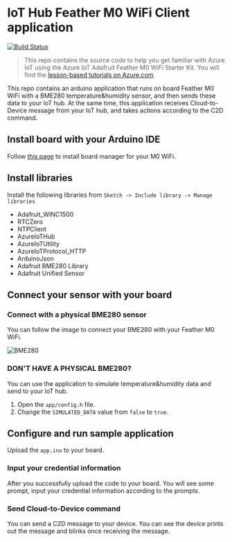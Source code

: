 # IoT Hub Feather M0 WiFi Client application
[![Build Status](https://travis-ci.com/Azure-Samples/iot-hub-Feather-M0-WiFi-client-app.svg?token=5ZpmkzKtuWLEXMPjmJ6P&branch=master)](https://travis-ci.com/Azure-Samples/iot-hub-Feather-M0-WiFi-client-app) 

> This repo contains the source code to help you get familiar with Azure IoT using the Azure IoT Adafruit Feather M0 WiFi Starter Kit. You will find the [lesson-based tutorials on Azure.com](#).

This repo contains an arduino application that runs on board Feather M0 WiFi with a BME280 temperature&humidity sensor, and then sends these data to your IoT hub. At the same time, this application receives Cloud-to-Device message from your IoT hub, and takes actions according to the C2D command. 

## Install board with your Arduino IDE
Follow [this page](https://learn.adafruit.com/adafruit-feather-m0-wifi-atwinc1500/using-with-arduino-ide) to install board manager for your M0 WiFi.

## Install libraries
Install the following libraries from `Sketch -> Include library -> Manage libraries`

* Adafruit_WINC1500
* RTCZero
* NTPClient
* AzureIoTHub
* AzureIoTUtility
* AzureIoTProtocol_HTTP
* ArduinoJson
* Adafruit BME280 Library
* Adafruit Unified Sensor

## Connect your sensor with your board
### Connect with a physical BME280 sensor
You can follow the image to connect your BME280 with your Feather M0 WiFi.

![BME280](#)

### DON'T HAVE A PHYSICAL BME280?
You can use the application to simulate temperature&humidity data and send to your IoT hub.
1. Open the `app/config.h` file.
2. Change the `SIMULATED_DATA` value from `false` to `true`.

## Configure and run sample application
Upload the `app.ino` to your board.

### Input your credential information
After you successfully upload the code to your board. You will see some prompt, input your credential information according to the prompts.

### Send Cloud-to-Device command
You can send a C2D message to your device. You can see the device prints out the message and blinks once receiving the message.
